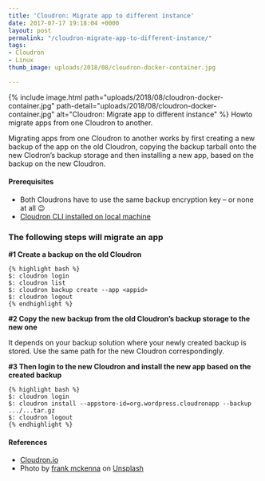 ```yaml
---
title: 'Cloudron: Migrate app to different instance'
date: 2017-07-17 19:18:04 +0000
layout: post
permalink: "/cloudron-migrate-app-to-different-instance/"
tags:
- Cloudron
- Linux
thumb_image: uploads/2018/08/cloudron-docker-container.jpg

---
```

{% include image.html path="uploads/2018/08/cloudron-docker-container.jpg" path-detail="uploads/2018/08/cloudron-docker-container.jpg" alt="Cloudron: Migrate app to different instance" %} Howto migrate apps from one Cloudron to another.

Migrating apps from one Cloudron to another works by first creating a new backup of the app on the old Cloudron, copying the backup tarball onto the new Clodron’s backup storage and then installing a new app, based on the backup on the new Cloudron.

#### Prerequisites

* Both Cloudrons have to use the same backup encryption key – or none at all 😉
* [Cloudron CLI installed on local machine](https://git.cloudron.io/cloudron/cloudron-cli/)

### The following steps will migrate an app

**#1 Create a backup on the old Cloudron**

    {% highlight bash %}
    $: cloudron login
    $: cloudron list
    $: cloudron backup create --app <appid>
    $: cloudron logout
    {% endhighlight %}

**#2 Copy the new backup from the old Cloudron’s backup storage to the new one**

It depends on your backup solution where your newly created backup is stored. Use the same path for the new Cloudron correspondingly.

**#3 Then login to the new Cloudron and install the new app based on the created backup**

    {% highlight bash %}
    $: cloudron login
    $: cloudron install --appstore-id=org.wordpress.cloudronapp --backup .../...tar.gz
    $: cloudron logout
    {% endhighlight %}

#### References

* [Cloudron.io](https://git.cloudron.io/cloudron/box/commit/04d6f94108cbb9b17bb831912c0c47881a177d98)
* Photo by [frank mckenna](https://unsplash.com/photos/tjX_sniNzgQ?utm_source=unsplash&utm_medium=referral&utm_content=creditCopyText) on [Unsplash](https://unsplash.com/search/photos/container?utm_source=unsplash&utm_medium=referral&utm_content=creditCopyText)